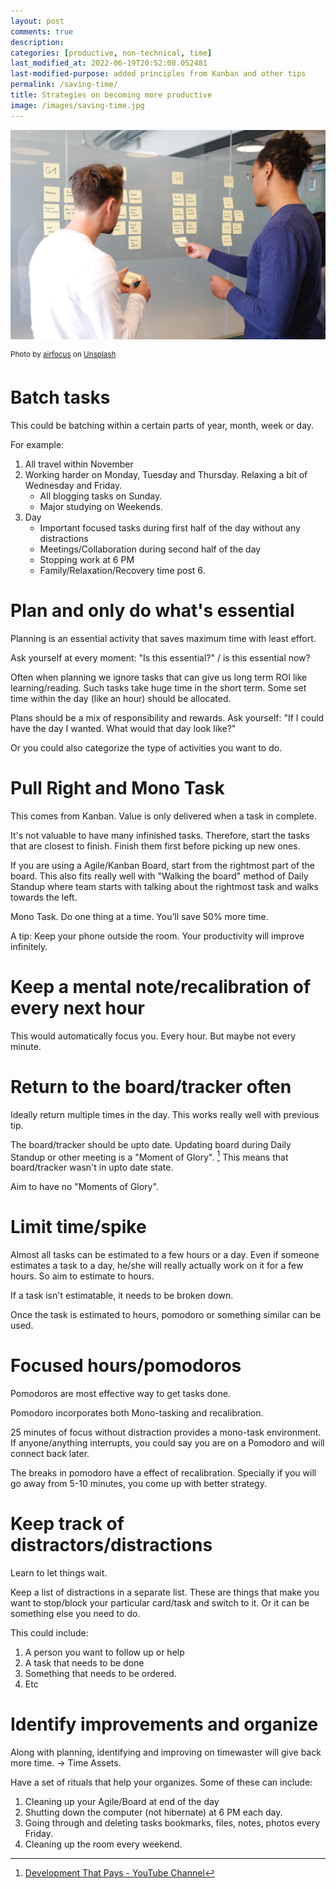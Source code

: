 ```yaml
---
layout: post
comments: true
description:
categories: [productive, non-technical, time]
last_modified_at: 2022-06-19T20:52:08.052481
last-modified-purpose: added principles from Kanban and other tips
permalink: /saving-time/
title: Strategies on becoming more productive
image: /images/saving-time.jpg
---
```

![](/images/saving-time.jpg)

<sup> Photo by <a href="https://unsplash.com/@airfocus?utm_source=unsplash&utm_medium=referral&utm_content=creditCopyText">airfocus</a> on <a href="https://unsplash.com/s/photos/kanban?utm_source=unsplash&utm_medium=referral&utm_content=creditCopyText">Unsplash</a></sup>

# Batch tasks

This could be batching within a certain parts of year, month, week or day.

For example:

1. All travel within November
2. Working harder on Monday, Tuesday and Thursday. Relaxing a bit of Wednesday and Friday.
    - All blogging tasks on Sunday.
    - Major studying on Weekends.
3. Day
    - Important focused tasks during first half of the day without any distractions
    - Meetings/Collaboration during second half of the day
    - Stopping work at 6 PM
    - Family/Relaxation/Recovery time post 6.

# Plan and only do what's essential

Planning is an essential activity that saves maximum time with least effort.

Ask yourself at every moment: "Is this essential?" / is this essential now?

Often when planning we ignore tasks that can give us long term ROI like learning/reading. Such tasks take huge time in the short term. Some set time within the day (like an hour) should be allocated.

Plans should be a mix of responsibility and rewards. Ask yourself: "If I could have the day I wanted. What would that day look like?"

Or you could also categorize the type of activities you want to do.

# **Pull Right** and **Mono Task**

This comes from Kanban. Value is only delivered when a task in complete.

It's not valuable to have many infinished tasks. Therefore, start the tasks that are closest to finish. Finish them first before picking up new ones.

If you are using a Agile/Kanban Board, start from the rightmost part of the board. This also fits really well with "Walking the board" method of Daily Standup where team starts with talking about the rightmost task and walks towards the left.

Mono Task. Do one thing at a time. You’ll save 50% more time.

A tip: Keep your phone outside the room. Your productivity will improve infinitely.

# Keep a **mental note/recalibration of every next hour**

This would automatically focus you. Every hour. But maybe not every minute.

# Return to the board/tracker often

Ideally return multiple times in the day. This works really well with previous tip.

The board/tracker should be upto date. Updating board during Daily Standup or other meeting is a "Moment of Glory". [^1] This means that board/tracker wasn't in upto date state.

Aim to have no "Moments of Glory".

# Limit time/spike

Almost all tasks can be estimated to a few hours or a day. Even if someone estimates a task to a day, he/she will really actually work on it for a few hours. So aim to estimate to hours.

If a task isn't estimatable, it needs to be broken down.

Once the task is estimated to hours, pomodoro or something similar can be used.

# Focused hours/**pomodoro**s

Pomodoros are most effective way to get tasks done. 

Pomodoro incorporates both Mono-tasking and recalibration.

25 minutes of focus without distraction provides a mono-task environment. If anyone/anything interrupts, you could say you are on a Pomodoro and will connect back later.

The breaks in pomodoro have a effect of recalibration. Specially if you will go away from 5-10 minutes, you come up with better strategy.

# Keep track of distractors/distractions

Learn to let things wait.

Keep a list of distractions in a separate list. These are things that make you want to stop/block your particular card/task and switch to it. Or it can be something else you need to do.

This could include:
1. A person you want to follow up or help
2. A task that needs to be done
3. Something that needs to be ordered.
4. Etc

# Identify improvements and organize

Along with planning, identifying and improving on timewaster will give back more time. -> Time Assets.

Have a set of rituals that help your organizes. Some of these can include:

1. Cleaning up your Agile/Board at end of the day
2. Shutting down the computer (not hibernate) at 6 PM each day.
3. Going through and deleting tasks bookmarks, files, notes, photos every Friday.
4. Cleaning up the room every weekend.

[^1]: [Development That Pays - YouTube Channel](https://www.youtube.com/c/Developmentthatpays)